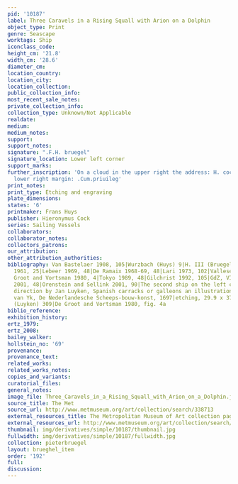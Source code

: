 ```yaml
---
pid: '10187'
label: Three Caravels in a Rising Squall with Arion on a Dolphin
object_type: Print
genre: Seascape
worktags: Ship
iconclass_code:
height_cm: '21.8'
width_cm: '28.6'
diameter_cm:
location_country:
location_city:
location_collection:
public_collection_info:
most_recent_sale_notes:
private_collection_info:
collection_type: Unknown/Not Applicable
realdate:
medium:
medium_notes:
support:
support_notes:
signature: ".F.H. bruegel"
signature_location: Lower left corner
support_marks:
further_inscription: 'On a cloud in the upper right the address: H. cock ex| in the
  lower right margin: .Cum.priuileg'
print_notes:
print_type: Etching and engraving
plate_dimensions:
states: '6'
printmaker: Frans Huys
publisher: Hieronymus Cock
series: Sailing Vessels
collaborators:
collaborator_notes:
collectors_patrons:
our_attribution:
other_attribution_authorities:
bibliography: Van Bastelaer 1908, 105|Wurzbach (Huys) 9|H. III (Bruegel) 105|Feinblatt
  1961, 25|Lebeer 1969, 48|De Ramaix 1968-69, 48|Lari 1973, 102|Vallese 1979, 40|De
  Groot and Vortsman 1980, 4|Tokyo 1989, 48|Gilchrist 1992, 105|GdZ, VI, 3.8 (2340)|Hamburg
  2001, 48|Orenstein and Sellink 2001, 90|The second ship on the left copied in same
  direction by Jan Luyken, Spanish carracks or galleons an illustration in Cornelis
  van Yk, De Nederlandesche Scheeps-bouw-konst, 1697|etching, 29.9 x 37.7 cm|H. XI
  (Luyken) 309|De Groot and Vortsman 1980, fig. 4a
biblio_reference:
exhibition_history:
ertz_1979:
ertz_2008:
bailey_walker:
hollstein_no: '69'
provenance:
provenance_text:
related_works:
related_works_notes:
copies_and_variants:
curatorial_files:
general_notes:
image_file: Three_Caravels_in_a_Rising_Squall_with_Arion_on_a_Dolphin.jpg
source_title: The Met
source_url: http://www.metmuseum.org/art/collection/search/338713
external_resources_title: The Metropolitan Museum of Art collection page
external_resources_url: http://www.metmuseum.org/art/collection/search/338713
thumbnail: img/derivatives/simple/10187/thumbnail.jpg
fullwidth: img/derivatives/simple/10187/fullwidth.jpg
collection: pieterbruegel
layout: brueghel_item
order: '192'
full:
discussion:
---
```

